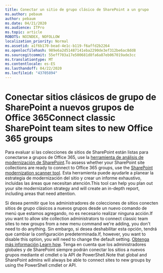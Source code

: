 ```yaml
---
title: Conectar un sitio de grupo clásico de SharePoint a un grupo
ms.author: pebaum
author: pebaum
ms.date: 04/21/2020
ms.audience: ITPro
ms.topic: article
ROBOTS: NOINDEX, NOFOLLOW
localization_priority: Normal
ms.assetid: a1f6b170-bead-4e1c-b119-f6affd2b2264
ms.openlocfilehash: 989e6a2d51487141eba2290de3ef312be6ac8dd8
ms.sourcegitcommit: 55eff703a17e500681d8fa6a87eb067019ade3cc
ms.translationtype: MT
ms.contentlocale: es-ES
ms.lasthandoff: 04/22/2020
ms.locfileid: "43705894"
---
```

# <a name="connect-classic-sharepoint-team-sites-to-new-office-365-groups"></a><span data-ttu-id="a113c-102">Conectar sitios clásicos de grupo de SharePoint a nuevos grupos de Office 365</span><span class="sxs-lookup"><span data-stu-id="a113c-102">Connect classic SharePoint team sites to new Office 365 groups</span></span>

<span data-ttu-id="a113c-103">Para evaluar si las colecciones de sitios de SharePoint están listas para conectarse a grupos de Office 365, use la [herramienta de análisis de modernización de SharePoint](https://go.microsoft.com/fwlink/?linkid=873066).</span><span class="sxs-lookup"><span data-stu-id="a113c-103">To assess whether your SharePoint site collections are ready to connect to Office 365 groups, use the [SharePoint modernization scanner tool](https://go.microsoft.com/fwlink/?linkid=873066).</span></span> <span data-ttu-id="a113c-104">Esta herramienta puede ayudarle a planear la estrategia de modernización del sitio y crear un informe exhaustivo, incluidas las áreas que necesitan atención.</span><span class="sxs-lookup"><span data-stu-id="a113c-104">This tool can help you plan out your site modernization strategy and will create an in-depth report, including areas that need attention.</span></span>
  
<span data-ttu-id="a113c-105">Si desea permitir que los administradores de colecciones de sitios conecten sitios de grupo clásicos a nuevos grupos desde un nuevo comando de menú que estamos agregando, no es necesario realizar ninguna acción.</span><span class="sxs-lookup"><span data-stu-id="a113c-105">If you want to allow site collection administrators to connect classic team sites to new groups from a new menu command we're adding, you don't need to do anything.</span></span> <span data-ttu-id="a113c-106">Sin embargo, si desea deshabilitar esta opción, tendrá que cambiar la configuración predeterminada.</span><span class="sxs-lookup"><span data-stu-id="a113c-106">If, however, you want to disable this option, you will need to change the default setting.</span></span> <span data-ttu-id="a113c-107">[Obtenga más información](https://go.microsoft.com/fwlink/?linkid=2004316).</span><span class="sxs-lookup"><span data-stu-id="a113c-107">[Learn how](https://go.microsoft.com/fwlink/?linkid=2004316).</span></span> <span data-ttu-id="a113c-108">Tenga en cuenta que los administradores globales y de SharePoint siempre podrán conectar los sitios a nuevos grupos mediante el cmdlet o la API de PowerShell.</span><span class="sxs-lookup"><span data-stu-id="a113c-108">Note that global and SharePoint admins will always be able to connect sites to new groups by using the PowerShell cmdlet or API.</span></span>
  

